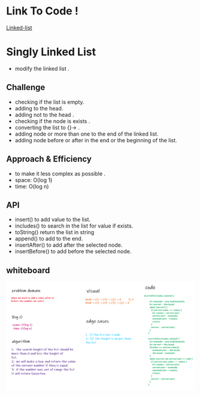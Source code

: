 # Link To Code !

[Linked-list ](https://github.com/IbrahimAljabr/data-structures-and-algorithms/blob/master/javascript/linkedList/linked-list.js)

# Singly Linked List

- modify the linked list .

## Challenge

- checking if the list is empty.
- adding to the head.
- adding not to the head .
- checking if the node is exists .
- converting the list to {}-> .
- adding node or more than one to the end of the linked list.
- adding node before or after in the end or the beginning of the list.

## Approach & Efficiency

- to make it less complex as possible .
- space: O(log 1)
- time: O(log n)

## API

- insert() to add value to the list.
- includes() to search in the list for value if exists.
- toString() return the list in string
- append() to add to the end.
- insertAfter() to add after the selected node.
- insertBefore() to add before the selected node.

## whiteboard

![whiteboard](code6.png)
